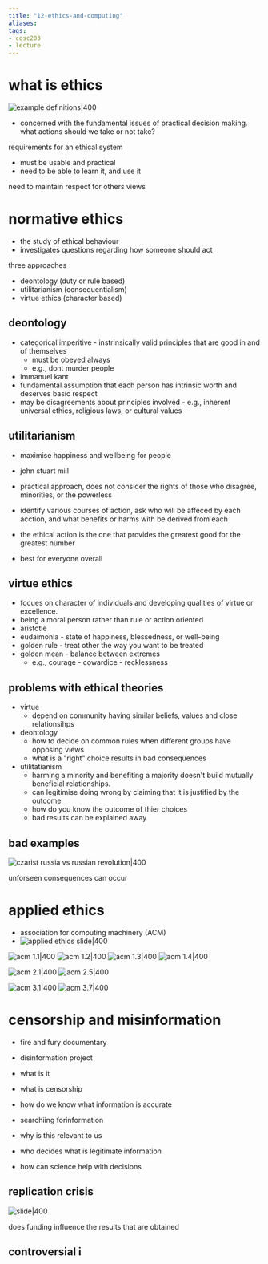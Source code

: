```yaml
---
title: "12-ethics-and-computing"
aliases: 
tags: 
- cosc203
- lecture
---
```


# what is ethics
![example definitions|400](https://i.imgur.com/5A6nmkB.png)

- concerned with the fundamental issues of practical decision making. what actions should we take or not take?

requirements for an ethical system
- must be usable and practical
- need to be able to learn it, and use it

need to maintain respect for others views

# normative ethics
- the study of ethical behaviour
- investigates questions regarding how someone should act

three approaches
- deontology (duty or rule based)
- utilitarianism (consequentialism)
- virtue ethics (character based)

## deontology
- categorical imperitive - instrinsically valid principles that are good in and of themselves
	- must be obeyed always
	- e.g., dont murder people
- immanuel kant
- fundamental assumption that each person has intrinsic worth and deserves basic respect
- may be disagreements about principles involved - e.g., inherent universal ethics, religious laws, or cultural values

## utilitarianism
- maximise happiness and wellbeing for people
- john stuart mill
- practical approach, does not consider the rights of those who disagree, minorities, or the powerless

- identify various courses of action, ask who will be affeced by each acction, and what benefits or harms with be derived from each
- the ethical action is the one that provides the greatest good for the greatest number

- best for everyone overall

## virtue ethics
- focues on character of individuals and developing qualities of virtue or excellence.
- being a moral person rather than rule or action oriented
- aristotle
- eudaimonia - state of happiness, blessedness, or well-being
- golden rule - treat other the way you want to be treated
- golden mean - balance between extremes
	- e.g., courage - cowardice - recklessness

## problems with ethical theories
- virtue
	- depend on community having similar beliefs, values and close relationsihps
- deontology
	- how to decide on common rules when different groups have opposing views
	- what is a "right" choice results in bad consequences
- utilitatianism
	- harming a minority and benefiting a majority doesn't build mutually beneficial relationships.
	- can legitimise doing wrong by claiming that it is justified by the outcome
	- how do you know the outcome of thier choices
	- bad results can be explained away

## bad examples
![czarist russia vs russian revolution|400](https://i.imgur.com/6PVESbU.png)

unforseen consequences can occur

# applied ethics
- association for computing machinery (ACM)
- ![applied ethics slide|400](https://i.imgur.com/NUDInYq.png)

![acm 1.1|400](https://i.imgur.com/N1jc50w.png)
![acm 1.2|400](https://i.imgur.com/rcMzx7X.png)
![acm 1.3|400](https://i.imgur.com/tUrFHVC.png)
![acm 1.4|400](https://i.imgur.com/3g7Q2Jt.png)

![acm 2.1|400](https://i.imgur.com/ZbW5Ius.png)
![acm 2.5|400](https://i.imgur.com/otCEEWY.png)

![acm 3.1|400](https://i.imgur.com/uIrA0uy.png)
![acm 3.7|400](https://i.imgur.com/sM2jCUH.png)

# censorship and misinformation
- fire and fury documentary
- disinformation project

- what is it
- what is censorship
- how do we know what information is accurate
- searchiing forinformation
- why is this relevant to us
- who decides what is legitimate information
- how can science help with decisions

## replication crisis
![slide|400](https://i.imgur.com/iABMGCY.png)

does funding influence the results that are obtained

## controversial i
